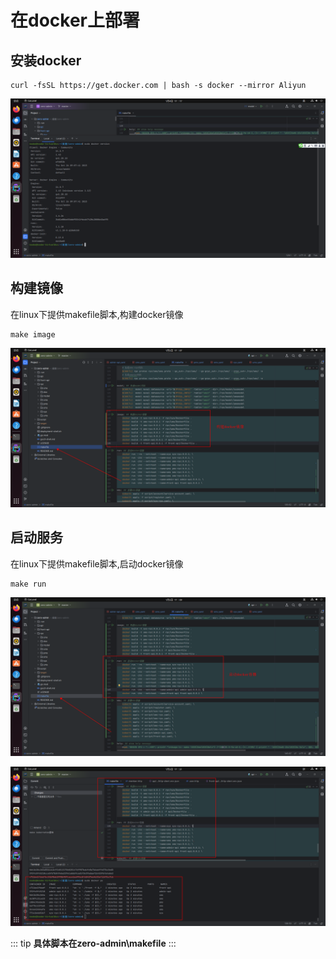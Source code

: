 # 在docker上部署

## 安装docker

```shell
curl -fsSL https://get.docker.com | bash -s docker --mirror Aliyun
```

![image-20240104171801989](docker.assets/image-20240104171801989.png)

## 构建镜像

在linux下提供makefile脚本,构建docker镜像

```shell
make image

```

![image-20240105170836180](docker.assets/image-20240105170836180.png)

## 启动服务

在linux下提供makefile脚本,启动docker镜像

```shell
make run
```

![image-20240105171026136](docker.assets/image-20240105171026136.png)

![image-20240105175549864](docker.assets/image-20240105175549864.png)

::: tip
**具体脚本在zero-admin\makefile**
:::
